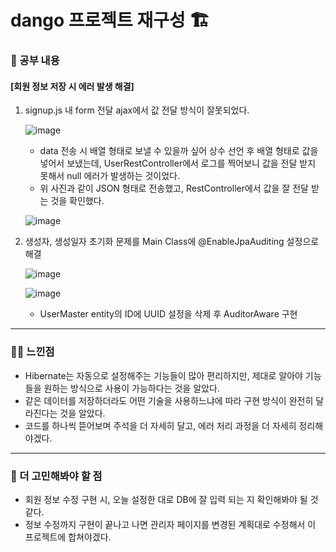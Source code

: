# dango 프로젝트 재구성 🏗️

### 🚸 공부 내용

#### [회원 정보 저장 시 에러 발생 해결]

1. signup.js 내 form 전달 ajax에서 값 전달 방식이 잘못되었다.
   
   ![image](https://github.com/cha2code/daily_study/assets/141387662/9763def4-b9a1-4cc4-970e-8740df9f971a)

   * data 전송 시 배열 형태로 보낼 수 있을까 싶어 상수 선언 후 배열 형태로 값을 넣어서 보냈는데,
     UserRestController에서 로그를 찍어보니 값을 전달 받지 못해서 null 에러가 발생하는 것이었다.
   * 위 사진과 같이 JSON 형태로 전송했고, RestController에서 값을 잘 전달 받는 것을 확인했다.
     
   ![image](https://github.com/cha2code/daily_study/assets/141387662/b9a5c80a-be99-476a-abbc-86633d10e75f)

2. 생성자, 생성일자 초기화 문제를 Main Class에 @EnableJpaAuditing 설정으로 해결

   ![image](https://github.com/cha2code/daily_study/assets/141387662/da0554d5-752b-4f3f-94d6-04d5d23efd0b)

   ![image](https://github.com/cha2code/daily_study/assets/141387662/d849f3cc-7c30-4356-83d2-4122491c2b7e)

   * UserMaster entity의 ID에 UUID 설정을 삭제 후 AuditorAware 구현

---
  
### 🧑‍💻 느낀점

* Hibernate는 자동으로 설정해주는 기능들이 많아 편리하지만, 제대로 알아야 기능들을 원하는 방식으로 사용이 가능하다는 것을 알았다.
* 같은 데이터를 저장하더라도 어떤 기술을 사용하느냐에 따라 구현 방식이 완전히 달라진다는 것을 알았다.
* 코드를 하나씩 뜯어보며 주석을 더 자세히 달고, 에러 처리 과정을 더 자세히 정리해야겠다.

---

### 🚧 더 고민해봐야 할 점

* 회원 정보 수정 구현 시, 오늘 설정한 대로 DB에 잘 입력 되는 지 확인해봐야 될 것 같다.
* 정보 수정까지 구현이 끝나고 나면 관리자 페이지를 변경된 계획대로 수정해서 이 프로젝트에 합쳐야겠다.
